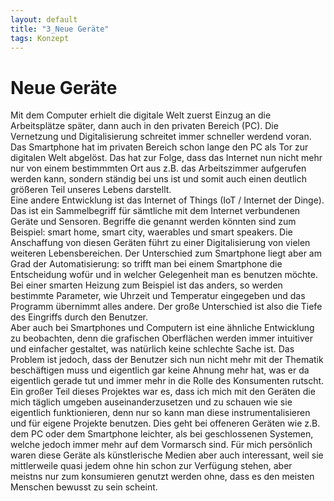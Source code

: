 ```yaml
---
layout: default
title: "3_Neue Geräte"
tags: Konzept
---
```


# Neue Geräte  
Mit dem Computer erhielt die digitale Welt zuerst Einzug an die Arbeitsplätze später, dann auch in den privaten Bereich (PC). Die Vernetzung und Digitalisierung schreitet immer schneller werdend voran. Das Smartphone hat im privaten Bereich schon lange den PC als Tor zur digitalen Welt abgelöst. Das hat zur Folge, dass das Internet nun nicht mehr nur von einem bestimmmten Ort aus z.B. das Arbeitszimmer aufgerufen werden kann, sondern ständig bei uns ist und somit auch einen deutlich größeren Teil unseres Lebens darstellt.  
Eine andere Entwicklung ist das Internet of Things (IoT / Internet der Dinge). Das ist ein Sammelbegriff für sämtliche mit dem Internet verbundenen Geräte und Sensoren. Begriffe die genannt werden könnten sind zum Beispiel: smart home, smart city, waerables und smart speakers. Die Anschaffung von diesen Geräten führt zu einer Digitalisierung von vielen weiteren Lebensbereichen. Der Unterschied zum Smartphone liegt aber am Grad der Automatisierung: so trifft man bei einem Smartphone die Entscheidung wofür und in welcher Gelegenheit man es benutzen möchte. Bei einer smarten Heizung zum Beispiel ist das anders, so werden bestimmte Parameter, wie Uhrzeit und Temperatur eingegeben und das Programm übernimmt alles andere. Der große Unterschied ist also die Tiefe des Eingriffs durch den Benutzer.  
Aber auch bei Smartphones und Computern ist eine ähnliche Entwicklung zu beobachten, denn die grafischen Oberflächen werden immer intuitiver und einfacher gestaltet, was natürlich keine schlechte Sache ist. Das Problem ist jedoch, dass der Benutzer sich nun nicht mehr mit der Thematik beschäftigen muss und eigentlich gar keine Ahnung mehr hat, was er da eigentlich gerade tut und immer mehr in die Rolle des Konsumenten rutscht.    
Ein großer Teil dieses Projektes war es, dass ich mich mit den Geräten die mich täglich umgeben auseinanderzusetzen und zu schauen wie sie eigentlich funktionieren, denn nur so kann man diese instrumentalisieren und für eigene Projekte benutzen. Dies geht bei offeneren Geräten wie z.B. dem PC oder dem Smartphone leichter, als bei geschlossenen Systemen, welche jedoch immer mehr auf dem Vormarsch sind.
Für mich persönlich waren diese Geräte als künstlerische Medien aber auch interessant, weil sie mittlerweile quasi jedem ohne hin schon zur Verfügung stehen, aber meistns nur zum konsumieren genutzt werden ohne, dass es den meisten Menschen bewusst zu sein scheint.
